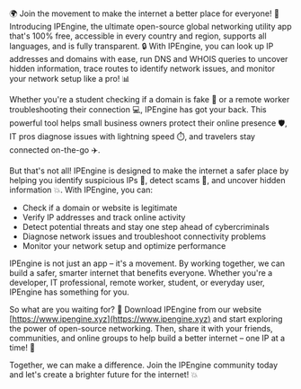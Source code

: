 🌍 Join the movement to make the internet a better place for everyone! 💪 Introducing IPEngine, the ultimate open-source global networking utility app that's 100% free, accessible in every country and region, supports all languages, and is fully transparent. 🔒 With IPEngine, you can look up IP addresses and domains with ease, run DNS and WHOIS queries to uncover hidden information, trace routes to identify network issues, and monitor your network setup like a pro! 📊

Whether you're a student checking if a domain is fake 🤔 or a remote worker troubleshooting their connection 💻, IPEngine has got your back. This powerful tool helps small business owners protect their online presence 🛡️, IT pros diagnose issues with lightning speed ⏱️, and travelers stay connected on-the-go ✈️.

But that's not all! IPEngine is designed to make the internet a safer place by helping you identify suspicious IPs 👀, detect scams 🔴, and uncover hidden information 💥. With IPEngine, you can:

* Check if a domain or website is legitimate
* Verify IP addresses and track online activity
* Detect potential threats and stay one step ahead of cybercriminals
* Diagnose network issues and troubleshoot connectivity problems
* Monitor your network setup and optimize performance

IPEngine is not just an app – it's a movement. By working together, we can build a safer, smarter internet that benefits everyone. Whether you're a developer, IT professional, remote worker, student, or everyday user, IPEngine has something for you.

So what are you waiting for? 🎉 Download IPEngine from our website [https://www.ipengine.xyz](https://www.ipengine.xyz) and start exploring the power of open-source networking. Then, share it with your friends, communities, and online groups to help build a better internet – one IP at a time! 🚀

Together, we can make a difference. Join the IPEngine community today and let's create a brighter future for the internet! 💥